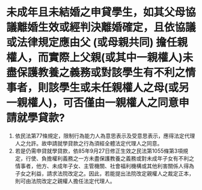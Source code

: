 # 未成年且未結婚之申貸學生，如其父母協議離婚生效或經判決離婚確定，且依協議或法律規定應由父 (或母親共同) 擔任親權人，而實際上父親(或其中一親權人)未盡保護教養之義務或對該學生有不利之情事者，則該學生或未任親權人之母(或另一親權人)，可否僅由一親權人之同意申請就學貸款?

  1. 依民法第77條規定，限制行為能力人為意思表示及受意思表示，應得法定代理人之允許。故申請就學貸款之行為須經全體法定代理人之同意。
  2. 若是仍需申貸就學貸款，依85年9月27日修正生效之民法第1055條第3項規定，行使、負擔權利義務之一方未盡保護教養之義務或對未成年子女有不利之情事者，他方、未成年子女、主管機關、社會福利機構或其他利害關係人得為子女之利益，請求法院改定之。因此，若能提出法院改定親權人之裁定正本，則可由法院改定之親權人擔任法定代理人。


